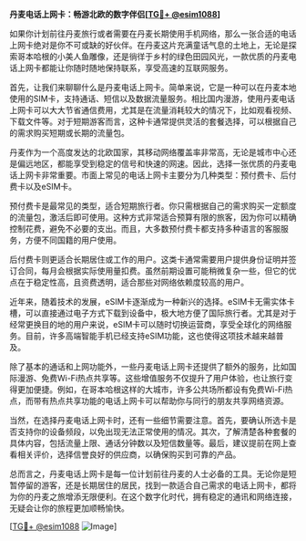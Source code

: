 **丹麦电话上网卡：畅游北欧的数字伴侣[[TG💪+ @esim1088](https://t.me/s/esim1088)]**

如果你计划前往丹麦旅行或者需要在丹麦长期使用手机网络，那么一张合适的电话上网卡绝对是你不可或缺的好伙伴。在丹麦这片充满童话气息的土地上，无论是探索哥本哈根的小美人鱼雕像，还是徜徉于乡村的绿色田园风光，一款优质的丹麦电话上网卡都能让你随时随地保持联系，享受高速的互联网服务。

首先，让我们来聊聊什么是丹麦电话上网卡。简单来说，它是一种可以在丹麦本地使用的SIM卡，支持通话、短信以及数据流量服务。相比国内漫游，使用丹麦电话上网卡可以大大节省通信费用，尤其是在流量消耗较大的情况下，比如观看视频、下载文件等。对于短期游客而言，这种卡通常提供灵活的套餐选择，可以根据自己的需求购买短期或长期的流量包。

丹麦作为一个高度发达的北欧国家，其移动网络覆盖率非常高，无论是城市中心还是偏远地区，都能享受到稳定的信号和快速的网速。因此，选择一张优质的丹麦电话上网卡非常重要。市面上常见的电话上网卡主要分为几种类型：预付费卡、后付费卡以及eSIM卡。

预付费卡是最常见的类型，适合短期旅行者。你只需根据自己的需求购买一定额度的流量包，激活后即可使用。这种方式非常适合预算有限的旅客，因为你可以精确控制花费，避免不必要的支出。而且，大多数预付费卡都支持多种语言的客服服务，方便不同国籍的用户使用。

后付费卡则更适合长期居住或工作的用户。这类卡通常需要用户提供身份证明并签订合同，每月会根据实际使用量扣费。虽然前期设置可能稍微复杂一些，但它的优点在于稳定性高，且资费透明，适合那些对网络依赖度较高的用户。

近年来，随着技术的发展，eSIM卡逐渐成为一种新兴的选择。eSIM卡无需实体卡槽，可以直接通过电子方式下载到设备中，极大地方便了国际旅行者。尤其是对于经常更换目的地的用户来说，eSIM卡可以随时切换运营商，享受全球化的网络服务。目前，许多高端智能手机已经支持eSIM功能，这也使得这项技术越来越普及。

除了基本的通话和上网功能外，一些丹麦电话上网卡还提供了额外的服务，比如国际漫游、免费Wi-Fi热点共享等。这些增值服务不仅提升了用户体验，也让旅行变得更加便捷。例如，在哥本哈根这样的大城市，许多公共场所都设有免费Wi-Fi热点，而带有热点共享功能的电话上网卡可以帮助你与同行的朋友共享网络资源。

当然，在选择丹麦电话上网卡时，还有一些细节需要注意。首先，要确认所选卡是否支持你的设备频段，以免出现无法正常使用的情况。其次，了解清楚各种套餐的具体内容，包括流量上限、通话分钟数以及短信数量等。最后，建议提前在网上查看相关评价，选择信誉良好的供应商，以确保购买到可靠的产品。

总而言之，丹麦电话上网卡是每一位计划前往丹麦的人士必备的工具。无论你是短暂停留的游客，还是长期居住的居民，找到一款适合自己需求的电话上网卡，都将为你的丹麦之旅增添无限便利。在这个数字化时代，拥有稳定的通讯和网络连接，无疑会让你的旅程更加顺畅愉快。

[[TG💪+ @esim1088](https://t.me/s/esim1088) ![Image](https://i.postimg.cc/4NQfJmqS/Snipaste-2025-05-13-00-14-12.png)]